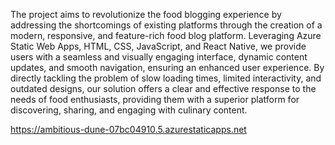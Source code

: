 
The project aims to revolutionize the food blogging experience by addressing the shortcomings of existing platforms through the creation of a modern, responsive, and feature-rich food blog platform. Leveraging Azure Static Web Apps, HTML, CSS, JavaScript, and React Native, we provide users with a seamless and visually engaging interface, dynamic content updates, and smooth navigation, ensuring an enhanced user experience. By directly tackling the problem of slow loading times, limited interactivity, and outdated designs, our solution offers a clear and effective response to the needs of food enthusiasts, providing them with a superior platform for discovering, sharing, and engaging with culinary content.


https://ambitious-dune-07bc04910.5.azurestaticapps.net
